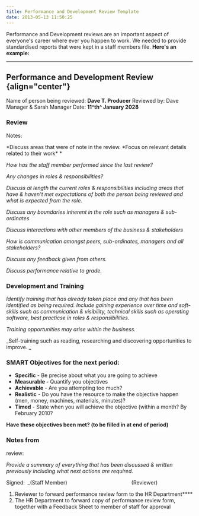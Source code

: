 ```yaml
---
title: Performance and Development Review Template
date: 2013-05-13 11:50:25
---
```


Performance and Development reviews are an important aspect of
everyone's career where ever you happen to work. We needed to provide
standardised reports that were kept in a staff members file.
**Here's an example:**

---

<div>

## Performance and Development Review {align="center"}

Name of person being
reviewed: **Dave T. Producer** Reviewed
by: Dave Manager & Sarah Manager
Date: **11^th^ January 2028**

### Review

Notes:

*Discuss areas that were of note in the review. *Focus on relevant
details related to their work\* \*

_How has the staff member performed since the last review?_

_Any changes in roles & responsibilities?_

_Discuss at length the current roles & responsibilities including areas
that have & haven't met expectations of both the person being reviewed
and what is expected from the role._

_Discuss any boundaries inherent in the role such as managers &
sub-ordinates_

_Discuss interactions with other members of the business & stakeholders_

_How is communication amongst peers, sub-ordinates, managers and all
stakeholders?_

_Discuss any feedback given from others._

_Discuss performance relative to grade._

### **Development and Training**

_Identify training that has already taken place and any that has been
identified as being required. Include gaining experience over time
and soft-skills such as communication & visibility, technical skills
such as operating software, best practicse in roles & responsibilities._

_Training opportunities may arise within the business._

_Self-training such as reading, researching and discovering
opportunities to improve. _

### **SMART Objectives for the next period:**

- **Specific** - Be precise about what you are going to achieve
- **Measurable -** Quantify you objectives
- **Achievable** - Are you attempting too much?
- **Realistic** - Do you have the resource to make the objective
  happen (men, money, machines, materials, minutes)?
- **Timed** - State when you will achieve the objective (within a
  month? By February 2010?

**Have these objectives been met? (to be filled in at end of period)**

### Notes from

review:

_Provide a summary of everything that has been discussed & written
previously including what next actions are required._

Signed:  \_(Staff Member)                                          
 (Reviewer)

</div>

1.  Reviewer to forward performance review form to the HR Department\*\*\*\*
2.  The HR Department to forward copy of performance review form,
    together with a Feedback Sheet to member of staff for approval
